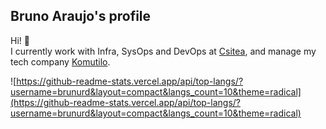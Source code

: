 ## Bruno Araujo's profile
Hi! 👋  
I currently work with Infra, SysOps and DevOps at [Csitea](https://github.com/csitea), and manage my tech company [Komutilo](https://github.com/komutilo).  


![https://github-readme-stats.vercel.app/api/top-langs/?username=brunurd&layout=compact&langs_count=10&theme=radical](https://github-readme-stats.vercel.app/api/top-langs/?username=brunurd&layout=compact&langs_count=10&theme=radical)
